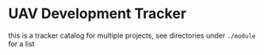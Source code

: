 # UAV Development Tracker

this is a tracker catalog for multiple projects, see directories under `./module` for a list
